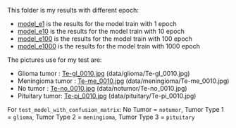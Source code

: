 This folder is my results with different epoch:
- [model_e1](model_e1/) is the results for the model train with 1 epoch
- [model_e10](model_e10/) is the results for the model train with 10 epoch
- [model_e100](model_e100/) is the results for the model train with 100 epoch
- [model_e1000](model_e1000/) is the results for the model train with 1000 epoch

The pictures use for my test are:
- Glioma tumor : [Te-gl_0010.jpg](Te-gl_0010.jpg) (data/glioma/Te-gl_0010.jpg)
- Meningioma tumor : [Te-me_0010.jpg](Te-me_0010.jpg) (data/meningioma/Te-me_0010.jpg)
- No tumor : [Te-no_0010.jpg](Te-no_0010.jpg) (data/notumor/Te-no_0010.jpg)
- Pituitary tumor: [Te-pi_0010.jpg](Te-pi_0010.jpg) (data/pituitary/Te-pi_0010.jpg)

For `test_model_with_confusion_matrix`:
No Tumor = `notumor`, Tumor Type 1 = `glioma`, Tumor Type 2 = `meningioma`, Tumor Type 3 = `pituitary`